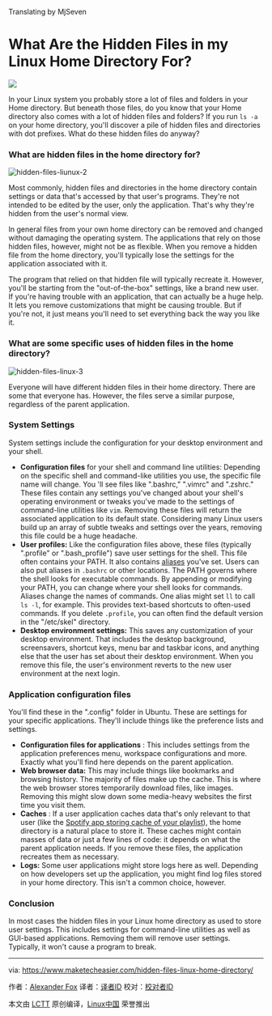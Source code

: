 Translating by MjSeven

What Are the Hidden Files in my Linux Home Directory For?
======

![](https://www.maketecheasier.com/assets/uploads/2017/06/hidden-files-linux-hero.png)

In your Linux system you probably store a lot of files and folders in your Home directory. But beneath those files, do you know that your Home directory also comes with a lot of hidden files and folders? If you run `ls -a` on your home directory, you'll discover a pile of hidden files and directories with dot prefixes. What do these hidden files do anyway?

### What are hidden files in the home directory for?

![hidden-files-liunux-2][1]

Most commonly, hidden files and directories in the home directory contain settings or data that's accessed by that user's programs. They're not intended to be edited by the user, only the application. That's why they're hidden from the user's normal view.

In general files from your own home directory can be removed and changed without damaging the operating system. The applications that rely on those hidden files, however, might not be as flexible. When you remove a hidden file from the home directory, you'll typically lose the settings for the application associated with it.

The program that relied on that hidden file will typically recreate it. However, you'll be starting from the "out-of-the-box" settings, like a brand new user. If you're having trouble with an application, that can actually be a huge help. It lets you remove customizations that might be causing trouble. But if you're not, it just means you'll need to set everything back the way you like it.


### What are some specific uses of hidden files in the home directory?
![hidden-files-linux-3][2]

Everyone will have different hidden files in their home directory. There are some that everyone has. However, the files serve a similar purpose, regardless of the parent application.

### System Settings

System settings include the configuration for your desktop environment and your shell.

  *  **Configuration files** for your shell and command line utilities: Depending on the specific shell and command-like utilities you use, the specific file name will change. You 'll see files like ".bashrc," ".vimrc" and ".zshrc." These files contain any settings you've changed about your shell's operating environment or tweaks you've made to the settings of command-line utilities like `vim`. Removing these files will return the associated application to its default state. Considering many Linux users build up an array of subtle tweaks and settings over the years, removing this file could be a huge headache.
  *  **User profiles:** Like the configuration files above, these files (typically ".profile" or ".bash_profile") save user settings for the shell. This file often contains your PATH. It also contains [aliases][3] you've set. Users can also put aliases in `.bashrc` or other locations. The PATH governs where the shell looks for executable commands. By appending or modifying your PATH, you can change where your shell looks for commands. Aliases change the names of commands. One alias might set `ll` to call `ls -l`, for example. This provides text-based shortcuts to often-used commands. If you delete `.profile`, you can often find the default version in the "/etc/skel" directory.
  *  **Desktop environment settings:** This saves any customization of your desktop environment. That includes the desktop background, screensavers, shortcut keys, menu bar and taskbar icons, and anything else that the user has set about their desktop environment. When you remove this file, the user's environment reverts to the new user environment at the next login.



### Application configuration files

You'll find these in the ".config" folder in Ubuntu. These are settings for your specific applications. They'll include things like the preference lists and settings.

  *  **Configuration files for applications** : This includes settings from the application preferences menu, workspace configurations and more. Exactly what you'll find here depends on the parent application.
  *  **Web browser data:** This may include things like bookmarks and browsing history. The majority of files make up the cache. This is where the web browser stores temporarily download files, like images. Removing this might slow down some media-heavy websites the first time you visit them.
  *  **Caches** : If a user application caches data that's only relevant to that user (like the [Spotify app storing cache of your playlist][4]), the home directory is a natural place to store it. These caches might contain masses of data or just a few lines of code: it depends on what the parent application needs. If you remove these files, the application recreates them as necessary.
  *  **Logs:** Some user applications might store logs here as well. Depending on how developers set up the application, you might find log files stored in your home directory. This isn't a common choice, however.


### Conclusion
In most cases the hidden files in your Linux home directory as used to store user settings. This includes settings for command-line utilities as well as GUI-based applications. Removing them will remove user settings. Typically, it won't cause a program to break.

--------------------------------------------------------------------------------

via: https://www.maketecheasier.com/hidden-files-linux-home-directory/

作者：[Alexander Fox][a]
译者：[译者ID](https://github.com/译者ID)
校对：[校对者ID](https://github.com/校对者ID)

本文由 [LCTT](https://github.com/LCTT/TranslateProject) 原创编译，[Linux中国](https://linux.cn/) 荣誉推出

[a]:https://www.maketecheasier.com/author/alexfox/
[1]:https://www.maketecheasier.com/assets/uploads/2017/06/hidden-files-liunux-2.png (hidden-files-liunux-2)
[2]:https://www.maketecheasier.com/assets/uploads/2017/06/hidden-files-linux-3.png (hidden-files-linux-3)
[3]:https://www.maketecheasier.com/making-the-linux-command-line-a-little-friendlier/#aliases
[4]:https://www.maketecheasier.com/clear-spotify-cache/

